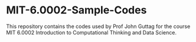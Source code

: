 # MIT-6.0002-Sample-Codes
This repository contains the codes used by Prof John Guttag for the course MIT 6.0002 Introduction to Computational Thinking and Data Science.
